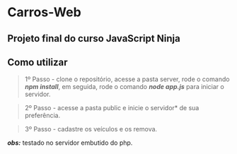 # Carros-Web

## Projeto final do curso JavaScript Ninja

## Como utilizar
> 1º Passo - clone o repositório, acesse a pasta server, rode o comando ***npm install***,  em seguida, rode o comando ***node app.js*** para iniciar o servidor.

> 2º Passo - acesse a pasta public e inicie o servidor* de sua preferência.

> 3º Passo - cadastre os veículos e os remova.

***obs:*** testado no servidor embutido do php.